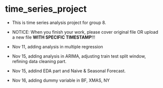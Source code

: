 # time_series_project

- This is time series analysis project for group 8.
- NOTICE: When you finish your work, please cover original file OR upload a new file **WITH SPECIFIC TIMESTAMP**!!!


- Nov 11, adding analysis in multiple regression
- Nov 15, adding analysis in ARIMA, adjusting train test split window, refining data cleaning part.
- Nov 15, addind EDA part and Naive & Seasonal Forecast. 
- Nov 16, adding dummy variable in BF, XMAS, NY
